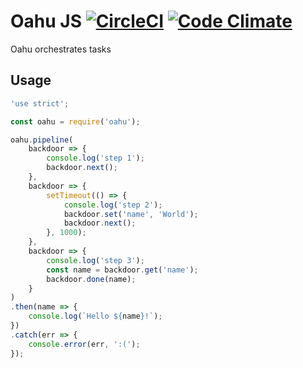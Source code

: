 # Oahu JS [![CircleCI](https://circleci.com/gh/daime/oahujs.svg?style=svg)](https://circleci.com/gh/daime/oahujs) [![Code Climate](https://codeclimate.com/github/daime/oahujs/badges/gpa.svg)](https://codeclimate.com/github/daime/oahujs)

Oahu orchestrates tasks

## Usage

```javascript
'use strict';

const oahu = require('oahu');

oahu.pipeline(
    backdoor => {
        console.log('step 1');
        backdoor.next();
    },
    backdoor => {
        setTimeout(() => {
            console.log('step 2');
            backdoor.set('name', 'World');
            backdoor.next();
        }, 1000);
    },
    backdoor => {
        console.log('step 3');
        const name = backdoor.get('name');
        backdoor.done(name);
    }
)
.then(name => {
    console.log(`Hello ${name}!`);
})
.catch(err => {
    console.error(err, ':(');
});
```
